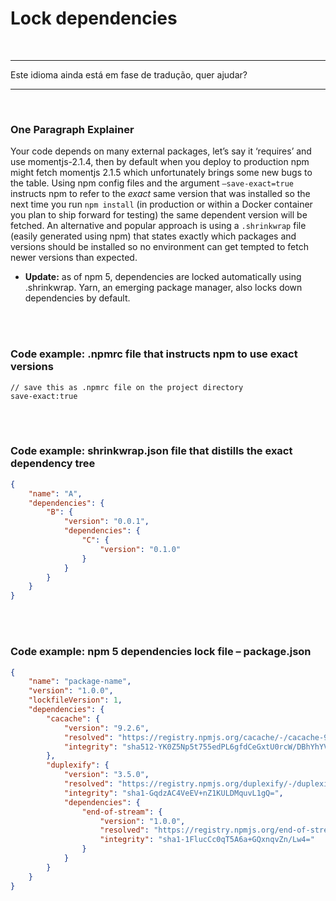 # Lock dependencies

<br/>

---

Este idioma ainda está em fase de tradução, quer ajudar?

---

<br/>

### One Paragraph Explainer

Your code depends on many external packages, let’s say it ‘requires’ and use momentjs-2.1.4, then by default when you deploy to production npm might fetch momentjs 2.1.5 which unfortunately brings some new bugs to the table. Using npm config files and the argument ```–save-exact=true``` instructs npm to refer to the *exact* same version that was installed so the next time you run ```npm install``` (in production or within a Docker container you plan to ship forward for testing) the same dependent version will be fetched. An alternative and popular approach is using a `.shrinkwrap` file (easily generated using npm) that states exactly which packages and versions should be installed so no environment can get tempted to fetch newer versions than expected.

* **Update:** as of npm 5, dependencies are locked automatically using .shrinkwrap. Yarn, an emerging package manager, also locks down dependencies by default.

<br/><br/>

### Code example: .npmrc file that instructs npm to use exact versions

```npmrc
// save this as .npmrc file on the project directory
save-exact:true
```

<br/><br/>

### Code example: shrinkwrap.json file that distills the exact dependency tree

```json
{
    "name": "A",
    "dependencies": {
        "B": {
            "version": "0.0.1",
            "dependencies": {
                "C": {
                    "version": "0.1.0"
                }
            }
        }
    }
}
```

<br/><br/>

### Code example: npm 5 dependencies lock file – package.json

```json
{
    "name": "package-name",
    "version": "1.0.0",
    "lockfileVersion": 1,
    "dependencies": {
        "cacache": {
            "version": "9.2.6",
            "resolved": "https://registry.npmjs.org/cacache/-/cacache-9.2.6.tgz",
            "integrity": "sha512-YK0Z5Np5t755edPL6gfdCeGxtU0rcW/DBhYhYVDckT+7AFkCCtedf2zru5NRbBLFk6e7Agi/RaqTOAfiaipUfg=="
        },
        "duplexify": {
            "version": "3.5.0",
            "resolved": "https://registry.npmjs.org/duplexify/-/duplexify-3.5.0.tgz",
            "integrity": "sha1-GqdzAC4VeEV+nZ1KULDMquvL1gQ=",
            "dependencies": {
                "end-of-stream": {
                    "version": "1.0.0",
                    "resolved": "https://registry.npmjs.org/end-of-stream/-/end-of-stream-1.0.0.tgz",
                    "integrity": "sha1-1FlucCc0qT5A6a+GQxnqvZn/Lw4="
                }
            }
        }
    }
}
```
